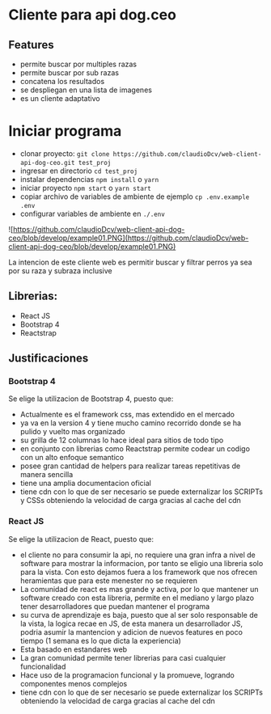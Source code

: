 # Cliente para api dog.ceo

## Features
- permite buscar por multiples razas
- permite buscar por sub razas
- concatena los resultados
- se despliegan en una lista de imagenes
- es un cliente adaptativo

# Iniciar programa
- clonar proyecto: `git clone https://github.com/claudioDcv/web-client-api-dog-ceo.git test_proj`
- ingresar en directorio `cd test_proj`
- instalar dependencias `npm install` o `yarn`
- iniciar proyecto `npm start` o `yarn start`
- copiar archivo de variables de ambiente de ejemplo `cp .env.example .env`
- configurar variables de ambiente en `./.env`

![https://github.com/claudioDcv/web-client-api-dog-ceo/blob/develop/example01.PNG](https://github.com/claudioDcv/web-client-api-dog-ceo/blob/develop/example01.PNG)

La intencion de este cliente web es permitir buscar y filtrar perros ya sea por su raza y subraza inclusive

## Librerias:
- React JS
- Bootstrap 4
- Reactstrap

## Justificaciones

### Bootstrap 4
Se elige la utilizacion de Bootstrap 4, puesto que:
- Actualmente es el framework css, mas extendido en el mercado
- ya va en la version 4 y tiene mucho camino recorrido donde se ha pulido y vuelto mas organizado
- su grilla de 12 columnas lo hace ideal para sitios de todo tipo
- en conjunto con librerias como Reactstrap permite codear un codigo con un alto enfoque semantico
- posee gran cantidad de helpers para realizar tareas repetitivas de manera sencilla
- tiene una amplia documentacion oficial
- tiene cdn con lo que de ser necesario se puede externalizar los SCRIPTs y CSSs obteniendo la velocidad de carga gracias al cache del cdn

### React JS
Se elige la utilizacion de React, puesto que:
- el cliente no para consumir la api, no requiere una gran infra a nivel de software para mostrar la informacion, por tanto se eligio una libreria solo para la vista. Con esto dejamos fuera a los framework que nos ofrecen heramientas que para este menester no se requieren
- La comunidad de react es mas grande y activa, por lo que mantener un software creado con esta libreria, permite en el mediano y largo plazo tener desarrolladores que puedan mantener el programa
- su curva de aprendizaje es baja, puesto que al ser solo responsable de la vista, la logica recae en JS, de esta manera un desarrollador JS, podria asumir la mantencion y adicion de nuevos features en poco tiempo (1 semana es lo que dicta la experiencia)
- Esta basado en estandares web
- La gran comunidad permite tener librerias para casi cualquier funcionalidad
- Hace uso de la programacion funcional y la promueve, logrando componentes menos complejos
- tiene cdn con lo que de ser necesario se puede externalizar los SCRIPTs obteniendo la velocidad de carga gracias al cache del cdn
